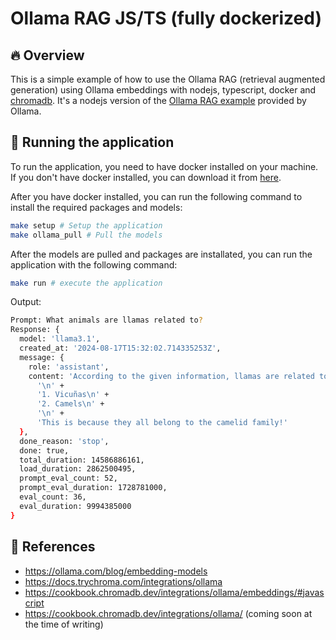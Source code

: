 # Ollama RAG JS/TS (fully dockerized)

## 🔥 Overview

This is a simple example of how to use the Ollama RAG (retrieval augmented generation) using Ollama embeddings with nodejs, typescript, docker and [chromadb](https://docs.trychroma.com/).
It's a nodejs version of the [Ollama RAG example](https://ollama.com/blog/embedding-models) provided by Ollama.

## 🔨 Running the application

To run the application, you need to have docker installed on your machine. If you don't have docker installed, you can download it from [here](https://docs.docker.com/get-docker/).

After you have docker installed, you can run the following command to install the required packages and models:

```bash
make setup # Setup the application
make ollama_pull # Pull the models
```

After the models are pulled and packages are installated, you can run the application with the following command:

```bash
make run # execute the application
```

Output:

```bash
Prompt: What animals are llamas related to?
Response: {
  model: 'llama3.1',
  created_at: '2024-08-17T15:32:02.714335253Z',
  message: {
    role: 'assistant',
    content: 'According to the given information, llamas are related to:\n' +
      '\n' +
      '1. Vicuñas\n' +
      '2. Camels\n' +
      '\n' +
      'This is because they all belong to the camelid family!'
  },
  done_reason: 'stop',
  done: true,
  total_duration: 14586886161,
  load_duration: 2862500495,
  prompt_eval_count: 52,
  prompt_eval_duration: 1728781000,
  eval_count: 36,
  eval_duration: 9994385000
}
```

## 🔭 References

* <https://ollama.com/blog/embedding-models>
* <https://docs.trychroma.com/integrations/ollama>
* <https://cookbook.chromadb.dev/integrations/ollama/embeddings/#javascript>
* <https://cookbook.chromadb.dev/integrations/ollama/> (coming soon at the time of writing)
